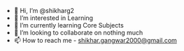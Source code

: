 - 👋 Hi, I’m @shikharg2
- 👀 I’m interested in Learning
- 🌱 I’m currently learning Core Subjects
- 💞️ I’m looking to collaborate on nothing much
- 📫 How to reach me - shikhar.gangwar2000@gmail.com

<!---
shikharg2/shikharg2 is a ✨ special ✨ repository because its `README.md` (this file) appears on your GitHub profile.
You can click the Preview link to take a look at your changes.
--->
